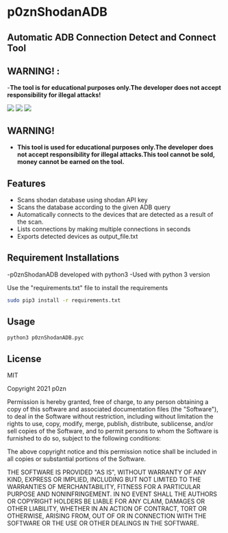 # p0znShodanADB
## Automatic ADB Connection Detect and Connect Tool
## WARNING! :
-**The tool is for educational purposes only.The developer does not accept responsibility for illegal attacks!**

![](https://www.linkpicture.com/q/pic1_10.jpg)
![](https://www.linkpicture.com/q/pic2_7.jpg)
![](https://www.linkpicture.com/q/pic3_6.jpg)

## WARNING!

- **This tool is used for educational purposes only.The developer does not accept responsibility for illegal attacks.This tool cannot be sold, money cannot be earned on the tool.**

## Features

- Scans shodan database using shodan API key
- Scans the database according to the given ADB query
- Automatically connects to the devices that are detected as a result of the scan.
- Lists connections by making multiple connections in seconds
- Exports detected devices as output_file.txt

## Requirement Installations

-p0znShodanADB developed with python3 
-Used with python 3 version

Use the "requirements.txt" file to install the requirements

```sh
sudo pip3 install -r requirements.txt
```

## Usage

```sh
python3 p0znShodanADB.pyc  
```


## License

MIT

Copyright 2021 p0zn

Permission is hereby granted, free of charge, to any person obtaining a copy of this software and associated documentation files (the "Software"), to deal in the Software without restriction, including without limitation the rights to use, copy, modify, merge, publish, distribute, sublicense, and/or sell copies of the Software, and to permit persons to whom the Software is furnished to do so, subject to the following conditions:

The above copyright notice and this permission notice shall be included in all copies or substantial portions of the Software.

THE SOFTWARE IS PROVIDED "AS IS", WITHOUT WARRANTY OF ANY KIND, EXPRESS OR IMPLIED, INCLUDING BUT NOT LIMITED TO THE WARRANTIES OF MERCHANTABILITY, FITNESS FOR A PARTICULAR PURPOSE AND NONINFRINGEMENT. IN NO EVENT SHALL THE AUTHORS OR COPYRIGHT HOLDERS BE LIABLE FOR ANY CLAIM, DAMAGES OR OTHER LIABILITY, WHETHER IN AN ACTION OF CONTRACT, TORT OR OTHERWISE, ARISING FROM, OUT OF OR IN CONNECTION WITH THE SOFTWARE OR THE USE OR OTHER DEALINGS IN THE SOFTWARE.


